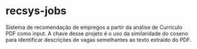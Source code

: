 # recsys-jobs
Sistema de recomendação de empregos a partir da análise de Currículo PDF como input. A chave desse projeto é o uso da similaridade do coseno para identificar descrições de vagas semelhantes ao texto extraído do PDF.
